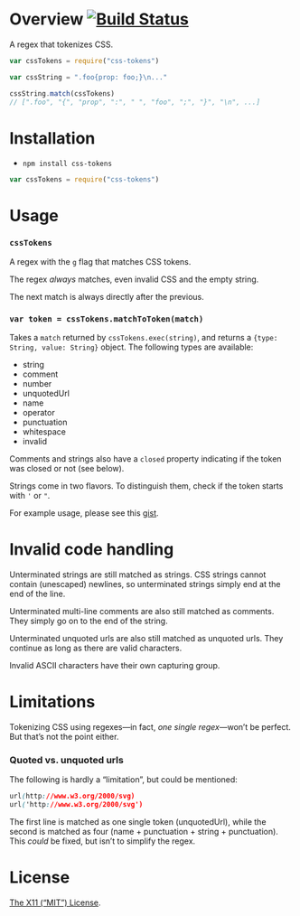 Overview [![Build Status](https://travis-ci.org/lydell/css-tokens.png?branch=master)](https://travis-ci.org/lydell/css-tokens)
========

A regex that tokenizes CSS.

```js
var cssTokens = require("css-tokens")

var cssString = ".foo{prop: foo;}\n..."

cssString.match(cssTokens)
// [".foo", "{", "prop", ":", " ", "foo", ";", "}", "\n", ...]
```


Installation
============

- `npm install css-tokens`

```js
var cssTokens = require("css-tokens")
```


Usage
=====

### `cssTokens` ###

A regex with the `g` flag that matches CSS tokens.

The regex _always_ matches, even invalid CSS and the empty string.

The next match is always directly after the previous.

### `var token = cssTokens.matchToToken(match)` ###

Takes a `match` returned by `cssTokens.exec(string)`, and returns a `{type:
String, value: String}` object. The following types are available:

- string
- comment
- number
- unquotedUrl
- name
- operator
- punctuation
- whitespace
- invalid

Comments and strings also have a `closed` property indicating if the token was
closed or not (see below).

Strings come in two flavors. To distinguish them, check if the token starts with
`'` or `"`.

For example usage, please see this [gist].

[gist]: https://gist.github.com/lydell/be49dbf80c382c473004



Invalid code handling
=====================

Unterminated strings are still matched as strings. CSS strings cannot contain
(unescaped) newlines, so unterminated strings simply end at the end of the
line.

Unterminated multi-line comments are also still matched as comments. They
simply go on to the end of the string.

Unterminated unquoted urls are also still matched as unquoted urls. They
continue as long as there are valid characters.

Invalid ASCII characters have their own capturing group.


Limitations
===========

Tokenizing CSS using regexes—in fact, _one single regex_—won’t be
perfect. But that’s not the point either.

### Quoted vs. unquoted urls ###

The following is hardly a “limitation”, but could be mentioned:

```css
url(http://www.w3.org/2000/svg)
url('http://www.w3.org/2000/svg')
```

The first line is matched as one single token (unquotedUrl), while the second
is matched as four (name + punctuation + string + punctuation). This _could_ be
fixed, but isn’t to simplify the regex.


License
=======

[The X11 (“MIT”) License](LICENSE).
